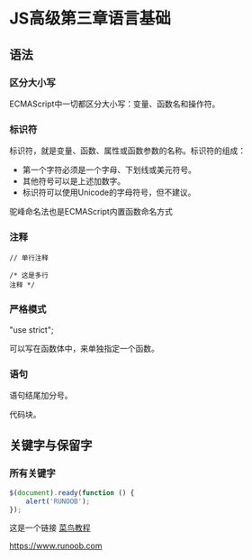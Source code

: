 # JS高级第三章语言基础
## 语法
### 区分大小写
ECMAScript中一切都区分大小写：变量、函数名和操作符。
### 标识符
标识符，就是变量、函数、属性或函数参数的名称。标识符的组成：
* 第一个字符必须是一个字母、下划线或美元符号。
* 其他符号可以是上述加数字。
* 标识符可以使用Unicode的字母符号，但不建议。

驼峰命名法也是ECMAScript内置函数命名方式
### 注释
    // 单行注释

    /* 这是多行
    注释 */
### 严格模式
"use strict";

可以写在函数体中，来单独指定一个函数。
### 语句
语句结尾加分号。

代码块。
## 关键字与保留字
### 所有关键字


```javascript
$(document).ready(function () {
    alert('RUNOOB');
});
```
这是一个链接 [菜鸟教程](https://www.runoob.com)

<https://www.runoob.com>














